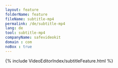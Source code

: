 ```yaml
---
layout: feature
folderName: feature
fileName: subtitle-mp4
permalink: /de/subtitle-mp4
lang: de
tool: subtitle-mp4
companyName: safevideokit
domain : com
noBox : true
---
```


{% include VideoEditorIndex/subtitleFeature.html %}

   